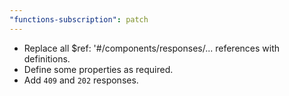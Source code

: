 ```yaml
---
"functions-subscription": patch
---
```


- Replace all $ref: '#/components/responses/... references with definitions.
- Define some properties as required.
- Add `409` and `202` responses.
